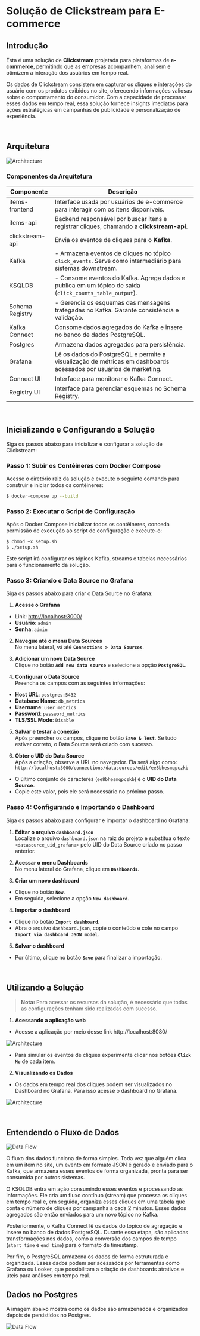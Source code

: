 # Solução de Clickstream para E-commerce

## Introdução

Esta é uma solução de **Clickstream** projetada para plataformas de **e-commerce**, permitindo que as empresas acompanhem, analisem e otimizem a interação dos usuários em tempo real.

Os dados de Clickstream consistem em capturar os cliques e interações do usuário com os produtos exibidos no site, oferecendo informações valiosas sobre o comportamento do consumidor. Com a capacidade de processar esses dados em tempo real, essa solução fornece insights imediatos para ações estratégicas em campanhas de publicidade e personalização de experiência.

<br>

## Arquitetura
![Architecture](documentation/architecture.png)

### Componentes da Arquitetura

| **Componente**          | **Descrição**                                                                                                      |
|--------------------------|--------------------------------------------------------------------------------------------------------------------|
| items-frontend           | Interface usada por usuários de e-commerce para interagir com os itens disponíveis.                                |
| items-api                | Backend responsável por buscar itens e registrar cliques, chamando a **clickstream-api**.                          |
| clickstream-api          | Envia os eventos de cliques para o **Kafka**.                                                                      |
| Kafka                    | - Armazena eventos de cliques no tópico `click_events`. Serve como intermediário para sistemas downstream.         |
| KSQLDB                   | - Consome eventos do Kafka. Agrega dados e publica em um tópico de saída (`click_counts_table_output`).            |
| Schema Registry          | - Gerencia os esquemas das mensagens trafegadas no Kafka. Garante consistência e validação.                        |
| Kafka Connect            | Consome dados agregados do Kafka e insere no banco de dados PostgreSQL.                                            |
| Postgres                 | Armazena dados agregados para persistência.                                                                        |
| Grafana                  | Lê os dados do PostgreSQL e permite a visualização de métricas em dashboards acessados por usuários de marketing.  |
| Connect UI               | Interface para monitorar o Kafka Connect.                                                                          |
| Registry UI              | Interface para gerenciar esquemas no Schema Registry.                                                              |

<br>

## Inicializando e Configurando a Solução

Siga os passos abaixo para inicializar e configurar a solução de Clickstream:

### Passo 1: Subir os Contêineres com Docker Compose
Acesse o diretório raiz da solução e execute o seguinte comando para construir e iniciar todos os contêineres:

```bash
$ docker-compose up --build
```
### Passo 2: Executar o Script de Configuração
Após o Docker Compose inicializar todos os contêineres, conceda permissão de execução ao script de configuração e execute-o:
```bash
$ chmod +x setup.sh
$ ./setup.sh
```
Este script irá configurar os tópicos Kafka, streams e tabelas necessários para o funcionamento da solução.

### Passo 3: Criando o Data Source no Grafana

Siga os passos abaixo para criar o Data Source no Grafana:

1. **Acesse o Grafana**
  - Link: [http://localhost:3000/](http://localhost:3000/)
  - **Usuário**: `admin`
  - **Senha**: `admin`

2. **Navegue até o menu Data Sources**  
   No menu lateral, vá até **`Connections > Data Sources`**.

3. **Adicionar um novo Data Source**  
   Clique no botão **`Add new data source`** e selecione a opção **`PostgreSQL`**.

4. **Configurar o Data Source**  
   Preencha os campos com as seguintes informações:
  - **Host URL**: `postgres:5432`
  - **Database Name**: `db_metrics`
  - **Username**: `user_metrics`
  - **Password**: `password_metrics`
  - **TLS/SSL Mode**: `Disable`

5. **Salvar e testar a conexão**  
   Após preencher os campos, clique no botão **`Save & Test`**. Se tudo estiver correto, o Data Source será criado com sucesso.

6. **Obter o UID do Data Source**  
   Após a criação, observe a URL no navegador. Ela será algo como:  
   `http://localhost:3000/connections/datasources/edit/ee8bhesmqpczkb`
  - O último conjunto de caracteres (`ee8bhesmqpczkb`) é o **UID do Data Source**.
  - Copie este valor, pois ele será necessário no próximo passo.


### Passo 4: Configurando e Importando o Dashboard
Siga os passos abaixo para configurar e importar o dashboard no Grafana:

1. **Editar o arquivo `dashboard.json`**  
   Localize o arquivo `dashboard.json` na raiz do projeto e substitua o texto `<datasource_uid_grafana>` pelo UID do Data Source criado no passo anterior.

2. **Acessar o menu Dashboards**  
   No menu lateral do Grafana, clique em **`Dashboards`**.

3. **Criar um novo dashboard**
  - Clique no botão **`New`**.
  - Em seguida, selecione a opção **`New dashboard`**.

4. **Importar o dashboard**
  - Clique no botão **`Import dashboard`**.
  - Abra o arquivo `dashboard.json`, copie o conteúdo e cole no campo **`Import via dashboard JSON model`**.

5. **Salvar o dashboard**
  - Por último, clique no botão **`Save`** para finalizar a importação.

<br>

## Utilizando a Solução
> **Nota:** Para acessar os recursos da solução, é necessário que todas as configurações tenham sido realizadas com sucesso.

1. **Acessando a aplicação web**
 - Acesse a aplicação por meio desse link http://localhost:8080/

![Architecture](documentation/items_store_ui.png)
 - Para simular os eventos de cliques experimente clicar nos botões **`Click Me`** de cada item.
   

2. **Visualizando os Dados**
 - Os dados em tempo real dos cliques podem ser visualizados no Dashboard no Grafana. Para isso acesse o dashboard no Grafana.

![Architecture](documentation/dashboard.png)

<br>

## Entendendo o Fluxo de Dados
![Data Flow](documentation/data_flow.png)

O fluxo dos dados funciona de forma simples. Toda vez que alguém clica em um item no site, um evento em formato JSON é gerado e enviado para o Kafka, que armazena esses eventos de forma organizada, pronta para ser consumida por outros sistemas.

O KSQLDB entra em ação consumindo esses eventos e processando as informações. Ele cria um fluxo contínuo (stream) que processa os cliques em tempo real e, em seguida, organiza esses cliques em uma tabela que conta o número de cliques por campanha a cada 2 minutos. Esses dados agregados são então enviados para um novo tópico no Kafka.

Posteriormente, o Kafka Connect lê os dados do tópico de agregação e insere no banco de dados PostgreSQL. Durante essa etapa, são aplicadas transformações nos dados, como a conversão dos campos de tempo (`start_time` e `end_time`) para o formato de timestamp.

Por fim, o PostgreSQL armazena os dados de forma estruturada e organizada. Esses dados podem ser acessados por ferramentas como Grafana ou Looker, que possibilitam a criação de dashboards atrativos e úteis para análises em tempo real.

## Dados no Postgres
A imagem abaixo mostra como os dados são armazenados e organizados depois de persistidos no Postgres.

![Data Flow](documentation/postgres.png)

